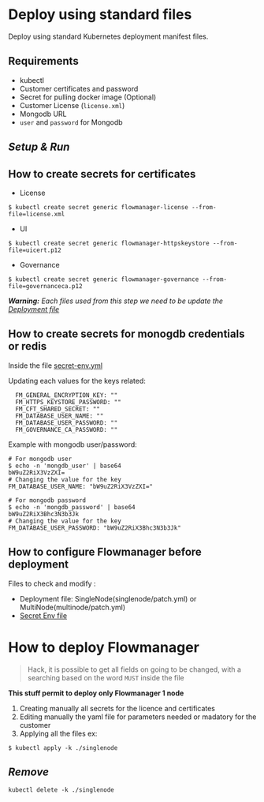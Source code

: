 # Deploy using standard files

Deploy using standard Kubernetes deployment manifest files.

## Requirements

* kubectl
* Customer certificates and password
* Secret for pulling docker image (Optional)
* Customer License (`license.xml`)
* Mongodb URL
* `user` and `password` for Mongodb

## ***Setup & Run***

## How to create secrets for certificates

* License
```console
$ kubectl create secret generic flowmanager-license --from-file=license.xml
```

* UI
```console
$ kubectl create secret generic flowmanager-httpskeystore --from-file=uicert.p12
```

* Governance
```console
$ kubectl create secret generic flowmanager-governance --from-file=governanceca.p12
```

_**Warning:** Each files used from this step we need to be update the [Deployment file](flowmanager/deployment.yaml)_

## How to create secrets for monogdb credentials or redis

Inside the file [secret-env.yml](standard/base/secret-env.yml)

Updating each values for the keys related:
```
  FM_GENERAL_ENCRYPTION_KEY: ""
  FM_HTTPS_KEYSTORE_PASSWORD: ""
  FM_CFT_SHARED_SECRET: ""
  FM_DATABASE_USER_NAME: ""
  FM_DATABASE_USER_PASSWORD: ""
  FM_GOVERNANCE_CA_PASSWORD: ""
```

Example with mongodb user/password:
```console
# For mongodb user
$ echo -n 'mongdb_user' | base64 
bW9uZ2RiX3VzZXI=
# Changing the value for the key
FM_DATABASE_USER_NAME: "bW9uZ2RiX3VzZXI="

# For mongodb password
$ echo -n 'mongdb_password' | base64 
bW9uZ2RiX3Bhc3N3b3Jk
# Changing the value for the key
FM_DATABASE_USER_PASSWORD: "bW9uZ2RiX3Bhc3N3b3Jk"
```

## How to configure Flowmanager before deployment

Files to check and modify :
* Deployment file: SingleNode(singlenode/patch.yml) or MultiNode(multinode/patch.yml)
* [Secret Env file](base/secret-env.yml)

# How to deploy Flowmanager

> Hack, it is possible to get all fields on going to be changed, with a searching based on the word `MUST` inside the file

**This stuff permit to deploy only Flowmanager 1 node**

1. Creating manually all secrets for the licence and certificates
2. Editing manually the yaml file for parameters needed or madatory for the customer
3. Applying all the files
ex:
```console
$ kubectl apply -k ./singlenode
```

## ***Remove***

```console
kubectl delete -k ./singlenode
```
